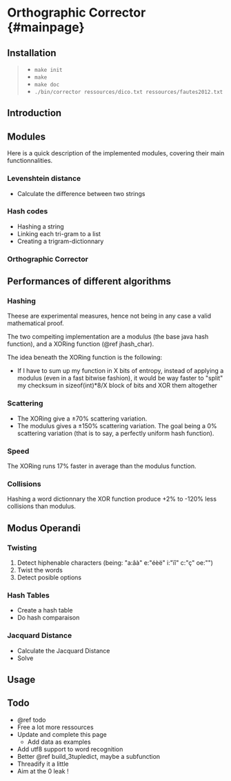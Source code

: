 Orthographic Corrector  {#mainpage}
====================

## Installation

> + `make init`
> + `make`
> + `make doc`
> + `./bin/corrector ressources/dico.txt ressources/fautes2012.txt`

## Introduction

## Modules
Here is a quick description of the implemented modules, covering their main functionnalities.
### Levenshtein distance
+ Calculate the difference between two strings

### Hash codes
+ Hashing a string
+ Linking each tri-gram to a list
+ Creating a trigram-dictionnary

### Orthographic Corrector

## Performances of different algorithms

### Hashing
Theese are experimental measures, hence not being in any case a valid mathematical proof.

The two compeiting implementation are a modulus (the base java hash function), and a XORing function (@ref jhash_char). 

The idea beneath the XORing function is the following:
+ If I have to sum up my function in X bits of entropy, instead of applying a modulus (even in a fast bitwise fashion),
it would be way faster to "split" my checksum in sizeof(int)*8/X block of bits and XOR them altogether

### Scattering
+ The XORing give a ±70% scattering variation.
+ The modulus gives a ±150% scattering variation.
The goal being a 0% scattering variation (that is to say, a perfectly uniform hash function).
### Speed
The XORing runs 17% faster in average than the modulus function.
### Collisions
Hashing a word dictionnary the XOR function produce +2% to -120% less collisions than modulus.
 
## Modus Operandi
### Twisting
1. Detect hiphenable characters (being: "a:âà" e:"éèë" i:"ïî" c:"ç" oe:"")
2. Twist the words
3. Detect posible options

### Hash Tables
+ Create a hash table
+ Do hash comparaison

### Jacquard Distance
+ Calculate the Jacquard Distance
+ Solve

## Usage

## Todo
+ @ref todo
+ Free a lot more ressources
+ Update and complete this page
  + Add data as examples
+ Add utf8 support to word recognition
+ Better @ref build_3tupledict, maybe a subfunction
+ Threadify it a little
+ Aim at the 0 leak !

